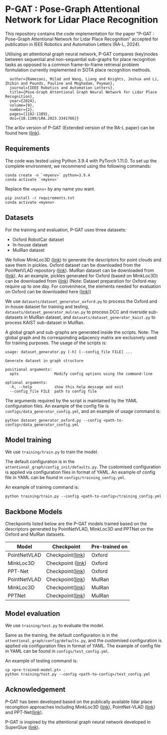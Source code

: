# P-GAT : Pose-Graph Attentional Network for Lidar Place Recognition

This repository contains the code implementation for the paper "P-GAT : Pose-Graph Attentional Network for Lidar Place Recognition" accepted for publication in IEEE Robotics and Automation Letters (RA-L, 2024).

Utilising an attentional graph neural network, P-GAT compares (key)nodes between sequential and non-sequential sub-graphs for place recognition tasks as opposed to a common frame-to-frame retrieval problem formulation currently implemented in SOTA place recognition methods.

```@ARTICLE{ramezani2023pose,
  author={Ramezani, Milad and Wang, Liang and Knights, Joshua and Li, Zhibin and Pounds, Pauline and Moghadam, Peyman},
  journal={IEEE Robotics and Automation Letters}, 
  title={Pose-Graph Attentional Graph Neural Network for Lidar Place Recognition}, 
  year={2024},
  volume={9},
  number={2},
  pages={1182-1189},
  doi={10.1109/LRA.2023.3341766}}
  ```

The arXiv version of P-GAT (Extended version of the RA-L paper) can be found here ([link](https://arxiv.org/abs/2309.00168)).

## Requirements
The code was tested using Python 3.9.4 with PyTorch 1.11.0. To set up the complete environment, we recommend using the following commands:
```
conda create -n `<myenv>` python=3.9.4
conda activate `<myenv>`
```
Replace the `<myenv>` by any name you want.
```
pip install -r requirements.txt
conda activate <myenv>
```

## Datasets
For the training and evaluation, P-GAT uses three datasets: 
- Oxford RobotCar dataset
- In-house dataset
- MulRan dataset

We follow MinkLoc3D ([link](https://github.com/jac99/MinkLoc3D)) to generate the descriptors for point clouds and save them in pickles. Oxford dataset can be downloaded from the PoinNetVLAD repository ([link](https://github.com/mikacuy/pointnetvlad)). MulRan dataset can be downloaded from ([link](https://sites.google.com/view/mulran-pr/dataset)). As an example, pickles generated for Oxford (based on MinkLoc3D) can be downloaded from ([link](https://www.dropbox.com/scl/fo/4s9ab3cfcwwfp0rfrfaja/h?rlkey=zlmv4zdwzvrjrgt5gk10x8445&dl=0)) (Note: Dataset preparation for Oxford may require up to one day. For conveninece, the elements needed for evaluation on Oxford can be downloaded here ([link](https://www.dropbox.com/scl/fo/x8y6m6kmoprkg15na7m37/h?rlkey=b03k6bw76834rxg158omfie1r&dl=0)))

We use `datasets/dataset_generator_oxford.py` to process the Oxford and in-house dataset for training and testing, `datasets/dataset_generator_mulran.py` to process DCC and riverside sub-datasets in MulRan dataset, and `datasets/dataset_generator_kaist.py` to process KAIST sub-dataset in MulRan. 

A global graph and sub-graphs are generated inside the scripts. Note: The global graph and its corresponding adjacency matrix are exclusively used for training purposes.
The usage of the scripts is:
```
usage: dataset_generator.py [-h] [--config_file FILE] ...

Generate dataset in graph structure

positional arguments:
  opts                Modify config options using the command-line

optional arguments:
  -h, --help          show this help message and exit
  --config_file FILE  path to config file
```
The arguments required by the script is maintained by the YAML configuration files. An example of the config file is `configs/data_generator_config.yml`, and an example of usage command is:
```
python dataset_generator_oxford.py --config <path-to-config>/data_generator_config.yml
```

## Model training
We use `training/train.py` to train the model. 

The default configuration is in the `attentional_graph/config_init/defaults.py`.
The customised configuration is applied via configuration files in format of YAML. 
An example of config file in YAML can be found in `configs/training_config.yml`.

An example of training command is:
```
python training/train.py --config <path-to-config>/training_config.yml
```

## Backbone Models
Checkpoints listed below are the P-GAT models trained based on the descriptors generated by PointNetVLAD, MinkLoc3D and PPTNet on the Oxford and MulRan datasets.

| Model      | Checkpoint | Pre-trained on |
| ----------- | ----------- | ----------- |
| PointNetVLAD      | Checkpoint([link](https://www.dropbox.com/scl/fi/u85vdn2q7aazt2v268xv3/pgat_pointnetvlad_oxford.pt?rlkey=lb2gkikq7o9xfsu3n4l904lx5&dl=0))       | Oxford |
| MinkLoc3D   | Checkpoint ([link](https://www.dropbox.com/scl/fi/t020sapjw6uj1rayqt6qo/pgat_minkloc3d_oxford.pt?rlkey=ne53zozhqas147zki412ku2zz&dl=0))       | Oxford |
| PPT-Net   | Checkpoint([link](https://www.dropbox.com/scl/fi/720233z6u3eywt6baxuur/pgat_pptnet_oxford.pt?rlkey=a2j631gxnu9vmhtble6xyijb3&dl=0))        | Oxford |
| PointNetVLAD   | Checkpoint([link](https://www.dropbox.com/scl/fi/ma2zb0vaooqih98kygvz8/pgat_pointnetvlad_mulran.pt?rlkey=cx0zuaolhfwgfxfp887qa7f25&dl=0))        | MulRan |
| MinkLoc3D   | Checkpoint([link](https://www.dropbox.com/scl/fi/8b4wnvp9ei8z1160utp65/pgat_minkloc3d_mulran.pt?rlkey=kxl40o35t4vqb3e9ll0dcc5te&dl=0))        | MulRan |
| PPTNet   | Checkpoint([link](https://www.dropbox.com/scl/fi/e2qfcpj9aeq7rt09s7gts/pgat_pptnet_mulran.pt?rlkey=px4dbeyinc8wfsuzbx2svw1wr&dl=0))        | MulRan |


## Model evaluation
We use `training/test.py` to evaluate the model.

Same as the training, the default configuration is in the `attentional_graph/config/defaults.py`,
and the customised configuration is applied via configuration files in format of YAML. 
The example of config file in YAML can be found in `configs/test_config.yml`.

An example of testing command is:
```
cp <pre-trained-model.pt> .
python training/test.py --config <path-to-config>/test_config.yml
```
## Acknowledgement
P-GAT has been developed based on the publically available lidar place recongition approaches including MinkLoc3D ([link](https://github.com/jac99/MinkLoc3D)), PointNet-VLAD ([link](https://github.com/mikacuy/pointnetvlad)) and PPT-Net([link](https://github.com/fpthink/PPT-Net)).

P-GAT is inspired by the attentional graph neural network developed in SuperGlue ([link](https://github.com/magicleap/SuperGluePretrainedNetwork)).